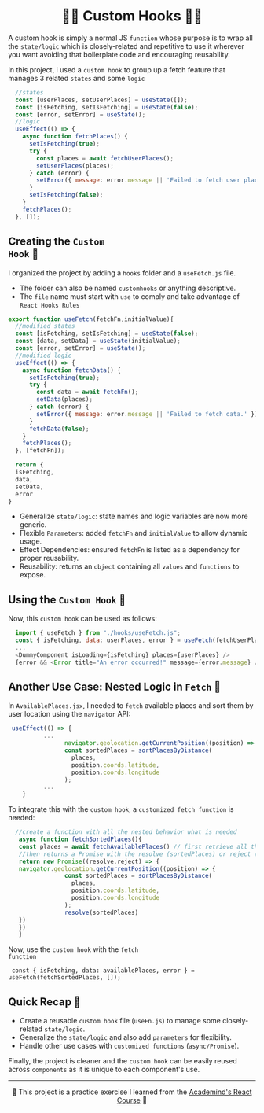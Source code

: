 <h1 align="center">🧙‍♂️ Custom Hooks 🧙‍♂️</h1>

A custom hook is simply a normal JS <code>function</code> whose purpose is to wrap all the <code>state/logic</code> which is closely-related and repetitive to use it wherever you want avoiding that boilerplate code and encouraging reusability. 

In this project, i used a <code>custom hook</code> to group up a fetch feature that manages 3 related <code>states</code> and some <code>logic</code>

```javascript
  //states
  const [userPlaces, setUserPlaces] = useState([]);
  const [isFetching, setIsFetching] = useState(false);
  const [error, setError] = useState();
  //logic
  useEffect(() => {
    async function fetchPlaces() {
      setIsFetching(true);
      try {
        const places = await fetchUserPlaces();
        setUserPlaces(places);
      } catch (error) {
        setError({ message: error.message || 'Failed to fetch user places.' });
      }
      setIsFetching(false);
    }
    fetchPlaces();
  }, []);
```

## Creating the <code>Custom Hook</code> 🔧

I organized the project by adding a <code>hooks</code> folder and a <code>useFetch.js</code> file. 

- The folder can also be named <code>customhooks</code> or anything descriptive.
- The <code>file</code> name must start with <code>use</code> to comply and take advantage of <code>React Hooks Rules</code>

```javascript
export function useFetch(fetchFn,initialValue){
  //modified states
  const [isFetching, setIsFetching] = useState(false);
  const [data, setData] = useState(initialValue);
  const [error, setError] = useState();
  //modified logic
  useEffect(() => {
    async function fetchData() {
      setIsFetching(true);
      try {
        const data = await fetchFn();
        setData(places);
      } catch (error) {
        setError({ message: error.message || 'Failed to fetch data.' });
      }
      fetchData(false);
    }
    fetchPlaces();
  }, [fetchFn]);

  return {
  isFetching,
  data,
  setData,
  error
}
```

- Generalize <code>state/logic</code>: state names and logic variables are now more generic.
- Flexible <code>Parameters</code>: added <code>fetchFn</code> and <code>initialValue</code> to allow dynamic usage.
- Effect Dependencies: ensured <code>fetchFn</code> is listed as a dependency for proper reusability.
- Reusability: returns an <code>object</code> containing all <code>values</code> and <code>functions</code> to expose.

## Using the <code>Custom Hook</code> 🔄

Now, this <code>custom hook</code> can be used as follows:

```javascript
  import { useFetch } from "./hooks/useFetch.js";
  const { isFetching, data: userPlaces, error } = useFetch(fetchUserPlaces, []);
  ...
  <DummyComponent isLoading={isFetching} places={userPlaces} />
  {error && <Error title="An error occurred!" message={error.message} />}
```

## Another Use Case: Nested Logic in <code>Fetch</code> 🎩
In <code>AvailablePlaces.jsx</code>, I needed to <code>fetch</code> available places and sort them by user location using the <code>navigator</code> API:

```javascript
 useEffect(() => {
          ...
                navigator.geolocation.getCurrentPosition((position) => {
                const sortedPlaces = sortPlacesByDistance(
                  places,
                  position.coords.latitude,
                  position.coords.longitude
                );
          ...
    }
```

To integrate this with the <code>custom hook</code>, a <code>customized fetch function</code> is needed:
```javascript
  //create a function with all the nested behavior what is needed
   async function fetchSortedPlaces(){
   const places = await fetchAvailablePlaces() // first retrieve all that places
   //then returns a Promise with the resolve (sortedPlaces) or reject (not handled in this case)
   return new Promise((resolve,reject) => {
   navigator.geolocation.getCurrentPosition((position) => {
                const sortedPlaces = sortPlacesByDistance(
                  places,
                  position.coords.latitude,
                  position.coords.longitude
                );
                resolve(sortedPlaces)
   })
   })
   }
```
Now, use the <code>custom hook</code> with the <code>fetch function</code>

 <code> const { isFetching, data: availablePlaces, error } = useFetch(fetchSortedPlaces, []); </code>
 
## Quick Recap 🔄

- Create a reusable <code>custom hook</code> file (<code>useFn.js</code>) to manage some closely-related <code>state/logic</code>.
- Generalize the <code>state/logic</code> and also add <code>parameters</code> for flexibility.
- Handle other use cases with <code>customized functions</code> (<code>async/Promise</code>).

Finally, the project is cleaner and the <code>custom hook</code> can be easily reused across <code>components</code> as it is unique to each component's use.


---
<p align="center">🐸 This project is a practice exercise I learned from the <a href='https://www.udemy.com/course/react-the-complete-guide-incl-redux/?couponCode=ST7MT110524'>Academind's React Course</a> 🐸</p>

